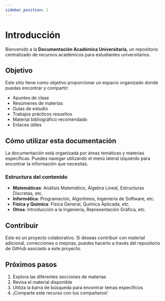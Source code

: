 ```yaml
---
sidebar_position: 1
---
```


# Introducción

Bienvenido a la **Documentación Académica Universitaria**, un repositorio centralizado de recursos académicos para estudiantes universitarios.

## Objetivo

Este sitio tiene como objetivo proporcionar un espacio organizado donde puedas encontrar y compartir:

- Apuntes de clase
- Resúmenes de materias
- Guías de estudio
- Trabajos prácticos resueltos
- Material bibliográfico recomendado
- Enlaces útiles

## Cómo utilizar esta documentación

La documentación está organizada por áreas temáticas y materias específicas. Puedes navegar utilizando el menú lateral izquierdo para encontrar la información que necesitas.

### Estructura del contenido

- **Matemáticas**: Análisis Matemático, Álgebra Lineal, Estructuras Discretas, etc.
- **Informática**: Programación, Algoritmos, Ingeniería de Software, etc.
- **Física y Química**: Física General, Química Aplicada, etc.
- **Otros**: Introducción a la Ingeniería, Representación Gráfica, etc.

## Contribuir

Este es un proyecto colaborativo. Si deseas contribuir con material adicional, correcciones o mejoras, puedes hacerlo a través del repositorio de GitHub asociado a este proyecto.

## Próximos pasos

1. Explora las diferentes secciones de materias
2. Revisa el material disponible
3. Utiliza la barra de búsqueda para encontrar temas específicos
4. ¡Comparte este recurso con tus compañeros!